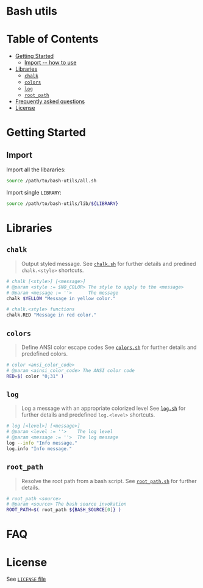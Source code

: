 # Bash utils

# Table of Contents
* [Getting Started](#getting-started)
    * [Import -- how to use](#import)
* [Libraries](#libraries)
    * [`chalk`](#chalk)
    * [`colors`](#colors)
    * [`log`](#log)
    * [`root_path`](#root-path)
* [Frequently asked questions](#faq)
* [License](#license)

# Getting Started
## Import
Import all the libararies:
```bash
source /path/to/bash-utils/all.sh
```

Import single `LIBRARY`:
```bash
source /path/to/bash-utils/lib/${LIBRARY}
```

# Libraries
## `chalk`
> Output styled message.
> See [`chalk.sh`](lib/chalk.sh) for further details and predined `chalk.<style>` shortcuts.
```bash
# chalk [<style>] [<message>]
# @param <style := $NO_COLOR> The style to apply to the <message>
# @param <message := ''>      The message
chalk $YELLOW "Message in yellow color."

# chalk.<style> functions
chalk.RED "Message in red color."
```

## `colors`
> Define ANSI color escape codes
> See [`colors.sh`](lib/colors.sh) for further details and predefined colors.
```bash
# color <ansi_color_code>
# @param <ainsi_color_code> The ANSI color code
RED=$( color "0;31" )
```

## `log`
> Log a message with an appropriate colorized level
> See [`log.sh`](lib/log.sh) for further details and predefined `log.<level>` shortcuts.
```bash
# log [<level>] [<message>]
# @param <level := ''>    The log level
# @param <message := ''>  The log message
log --info "Info message."
log.info "Info message."
```

## <a id="root-path" name="root-path"></a>`root_path`
> Resolve the root path from a bash script.
> See [`root_path.sh`](lib/root_path.sh) for further details.
```bash
# root_path <source>
# @param <source> The bash source invokation
ROOT_PATH=$( root_path ${BASH_SOURCE[0]} )
```

# FAQ

# License
See [`LICENSE` file](/LICENSE)
